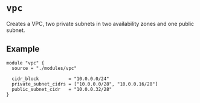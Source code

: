 `vpc`
=====

Creates a VPC, two private subnets in two availability zones and one public subnet.

## Example

```hcl
module "vpc" {
  source = "./modules/vpc"

  cidr_block           = "10.0.0.0/24"
  private_subnet_cidrs = ["10.0.0.0/28", "10.0.0.16/28"]
  public_subnet_cidr   = "10.0.0.32/28"
}
```
